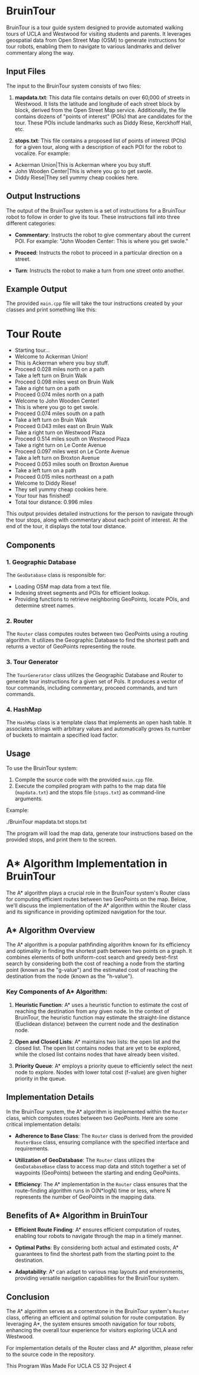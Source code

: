 # BruinTour

BruinTour is a tour guide system designed to provide automated walking tours of UCLA and Westwood for visiting students and parents. It leverages geospatial data from Open Street Map (OSM) to generate instructions for tour robots, enabling them to navigate to various landmarks and deliver commentary along the way.

## Input Files

The input to the BruinTour system consists of two files:

1. **mapdata.txt**: This data file contains details on over 60,000 of streets in Westwood. It lists the latitude and longitude of each street block by block, derived from the Open Street Map service. Additionally, the file contains dozens of "points of interest" (POIs) that are candidates for the tour. These POIs include landmarks such as Diddy Riese, Kerckhoff Hall, etc.

2. **stops.txt**: This file contains a proposed list of points of interest (POIs) for a given tour, along with a description of each POI for the robot to vocalize. For example:

- Ackerman Union|This is Ackerman where you buy stuff.
- John Wooden Center|This is where you go to get swole.
- Diddy Riese|They sell yummy cheap cookies here.

## Output Instructions

The output of the BruinTour system is a set of instructions for a BruinTour robot to follow in order to give its tour. These instructions fall into three different categories:

- **Commentary**: Instructs the robot to give commentary about the current POI. For example: "John Wooden Center: This is where you get swole."

- **Proceed**: Instructs the robot to proceed in a particular direction on a street.

- **Turn**: Instructs the robot to make a turn from one street onto another.

## Example Output

The provided `main.cpp` file will take the tour instructions created by your classes and print something like this:

# Tour Route

- Starting tour...
- Welcome to Ackerman Union!
- This is Ackerman where you buy stuff.
- Proceed 0.028 miles north on a path
- Take a left turn on Bruin Walk
- Proceed 0.098 miles west on Bruin Walk
- Take a right turn on a path
- Proceed 0.074 miles north on a path
- Welcome to John Wooden Center!
- This is where you go to get swole.
- Proceed 0.074 miles south on a path
- Take a left turn on Bruin Walk
- Proceed 0.043 miles east on Bruin Walk
- Take a right turn on Westwood Plaza
- Proceed 0.514 miles south on Westwood Plaza
- Take a right turn on Le Conte Avenue
- Proceed 0.097 miles west on Le Conte Avenue
- Take a left turn on Broxton Avenue
- Proceed 0.053 miles south on Broxton Avenue
- Take a left turn on a path
- Proceed 0.015 miles northeast on a path
- Welcome to Diddy Riese!
- They sell yummy cheap cookies here.
- Your tour has finished!
- Total tour distance: 0.996 miles

This output provides detailed instructions for the person to navigate through the tour stops, along with commentary about each point of interest. At the end of the tour, it displays the total tour distance.

## Components

### 1. Geographic Database

The `GeoDatabase` class is responsible for:
- Loading OSM map data from a text file.
- Indexing street segments and POIs for efficient lookup.
- Providing functions to retrieve neighboring GeoPoints, locate POIs, and determine street names.

### 2. Router

The `Router` class computes routes between two GeoPoints using a routing algorithm. It utilizes the Geographic Database to find the shortest path and returns a vector of GeoPoints representing the route.

### 3. Tour Generator

The `TourGenerator` class utilizes the Geographic Database and Router to generate tour instructions for a given set of PoIs. It produces a vector of tour commands, including commentary, proceed commands, and turn commands.

### 4. HashMap

The `HashMap` class is a template class that implements an open hash table. It associates strings with arbitrary values and automatically grows its number of buckets to maintain a specified load factor.

## Usage

To use the BruinTour system:
1. Compile the source code with the provided `main.cpp` file.
2. Execute the compiled program with paths to the map data file (`mapdata.txt`) and the stops file (`stops.txt`) as command-line arguments.

Example:

 ./BruinTour mapdata.txt stops.txt
 
The program will load the map data, generate tour instructions based on the provided stops, and print them to the screen.

# A* Algorithm Implementation in BruinTour

The A* algorithm plays a crucial role in the BruinTour system's Router class for computing efficient routes between two GeoPoints on the map. Below, we'll discuss the implementation of the A* algorithm within the Router class and its significance in providing optimized navigation for the tour.

## A* Algorithm Overview

The A* algorithm is a popular pathfinding algorithm known for its efficiency and optimality in finding the shortest path between two points on a graph. It combines elements of both uniform-cost search and greedy best-first search by considering both the cost of reaching a node from the starting point (known as the "g-value") and the estimated cost of reaching the destination from the node (known as the "h-value").

### Key Components of A* Algorithm:

1. **Heuristic Function**: A* uses a heuristic function to estimate the cost of reaching the destination from any given node. In the context of BruinTour, the heuristic function may estimate the straight-line distance (Euclidean distance) between the current node and the destination node.

2. **Open and Closed Lists**: A* maintains two lists: the open list and the closed list. The open list contains nodes that are yet to be explored, while the closed list contains nodes that have already been visited.

3. **Priority Queue**: A* employs a priority queue to efficiently select the next node to explore. Nodes with lower total cost (f-value) are given higher priority in the queue.

## Implementation Details

In the BruinTour system, the A* algorithm is implemented within the `Router` class, which computes routes between two GeoPoints. Here are some critical implementation details:

- **Adherence to Base Class**: The `Router` class is derived from the provided `RouterBase` class, ensuring compliance with the specified interface and requirements.

- **Utilization of GeoDatabase**: The `Router` class utilizes the `GeoDatabaseBase` class to access map data and stitch together a set of waypoints (GeoPoints) between the starting and ending GeoPoints.

- **Efficiency**: The A* implementation in the `Router` class ensures that the route-finding algorithm runs in O(N*logN) time or less, where N represents the number of GeoPoints in the mapping data.

## Benefits of A* Algorithm in BruinTour

- **Efficient Route Finding**: A* ensures efficient computation of routes, enabling tour robots to navigate through the map in a timely manner.

- **Optimal Paths**: By considering both actual and estimated costs, A* guarantees to find the shortest path from the starting point to the destination.

- **Adaptability**: A* can adapt to various map layouts and environments, providing versatile navigation capabilities for the BruinTour system.

## Conclusion

The A* algorithm serves as a cornerstone in the BruinTour system's `Router` class, offering an efficient and optimal solution for route computation. By leveraging A*, the system ensures smooth navigation for tour robots, enhancing the overall tour experience for visitors exploring UCLA and Westwood.

For implementation details of the Router class and A* algorithm, please refer to the source code in the repository.

This Program Was Made For UCLA CS 32 Project 4

